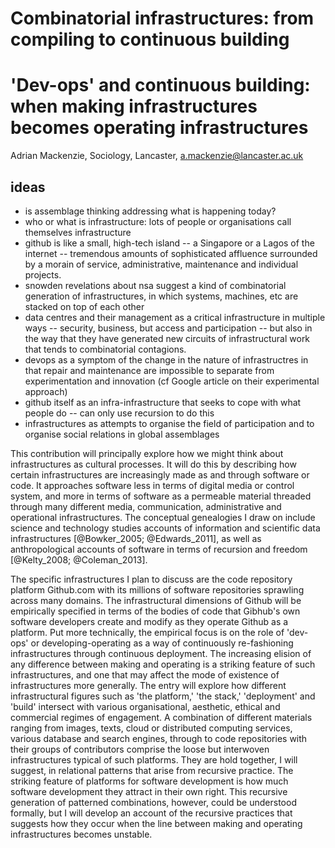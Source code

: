 # Combinatorial infrastructures: from compiling to continuous building

# 'Dev-ops' and continuous building: when making infrastructures becomes operating infrastructures 

Adrian Mackenzie, Sociology, Lancaster, a.mackenzie@lancaster.ac.uk

## ideas

- is assemblage thinking addressing what is happening today?
- who or what is infrastructure: lots of people or organisations call themselves infrastructure
- github is like a small, high-tech island -- a Singapore or a Lagos of the internet -- tremendous amounts of sophisticated affluence surrounded by a morain of service, administrative, maintenance and individual projects.
- snowden revelations about nsa suggest a kind of combinatorial generation of infrastructures, in which systems, machines, etc are stacked on top of each other
- data centres and their management as a critical infrastructure in multiple ways -- security, business, but access and participation -- but also in the way that they have generated new circuits of infrastructural work that tends to combinatorial contagions. 
- devops as a symptom of the change in the nature of infrastructres in that repair and maintenance are impossible to separate from experimentation and innovation (cf Google article on their experimental approach)
- github itself as an infra-infrastructure that seeks to cope with what people do -- can only use recursion to do this
- infrastructures as attempts to organise the field of participation and to organise social relations in global assemblages


This contribution will principally explore how we might think about infrastructures as cultural processes. It will do this by describing how certain infrastructures are increasingly made as and through software or code. It approaches software less in terms of digital media or control system, and more in terms of software as a permeable material threaded through many different media, communication, administrative and operational infrastructures. The conceptual genealogies I draw on include science and technology studies accounts of information and scientific data infrastructures [@Bowker_2005; @Edwards_2011], as well as anthropological accounts of software in terms of recursion and freedom [@Kelty_2008; @Coleman_2013].

The specific infrastructures I plan to discuss are the code repository platform Github.com with its millions of software repositories sprawling across many domains. The infrastructural dimensions of Github will be empirically specified in terms of the bodies of code that Gibhub's own software developers create and modify as they operate Github as a platform. Put more technically, the empirical focus is on the role of 'dev-ops' or developing-operating as a way of continuously re-fashioning infrastructures through continuous deployment. The increasing elision of any difference between making and operating is a striking feature of such infrastructures, and one that may affect the mode of existence of infrastructures more generally. The entry will explore how different infrastructural figures such as 'the platform,' 'the stack,' 'deployment' and 'build' intersect with various organisational, aesthetic, ethical and commercial regimes of engagement. A  combination of different materials ranging from images, texts, cloud or distributed computing services, various database and search engines, through to code repositories with their groups of contributors comprise the loose but interwoven infrastructures typical of such platforms.  They are hold together, I will suggest, in relational patterns that arise from recursive practice. The striking feature of platforms for software development is how much software development they attract in their own right. This recursive generation of patterned combinations, however, could be understood formally, but I will develop an account of the recursive practices that suggests how they occur when the line between making and operating infrastructures becomes unstable.  
